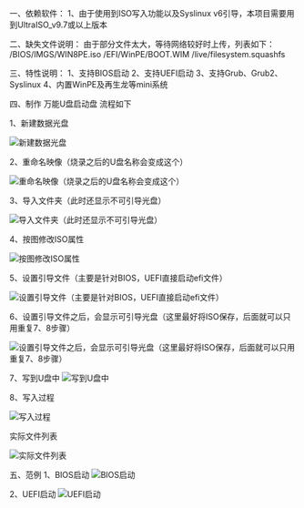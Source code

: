 一、依赖软件：
1、由于使用到ISO写入功能以及Syslinux v6引导，本项目需要用到UltraISO_v9.7或以上版本

二、缺失文件说明：
由于部分文件太大，等待网络较好时上传，列表如下：
/BIOS/IMGS/WIN8PE.iso
/EFI/WinPE/BOOT.WIM
/live/filesystem.squashfs


三、特性说明：
1、支持BIOS启动
2、支持UEFI启动
3、支持Grub、Grub2、Syslinux
4、内置WinPE及再生龙等mini系统


四、制作 万能U盘启动盘 流程如下

1、新建数据光盘

![新建数据光盘](https://github.com/beatfan/USB_Boot_With_Grub_Grub2_ISOLINUX/blob/master/ReadME_Image/MakeISO_SOP/1.create_new_dataiso.png)


2、重命名映像（烧录之后的U盘名称会变成这个）

![重命名映像（烧录之后的U盘名称会变成这个）](https://github.com/beatfan/USB_Boot_With_Grub_Grub2_ISOLINUX/blob/master/ReadME_Image/MakeISO_SOP/2.rename_iso.png)


3、导入文件夹（此时还显示不可引导光盘）

![导入文件夹（此时还显示不可引导光盘）](https://github.com/beatfan/USB_Boot_With_Grub_Grub2_ISOLINUX/blob/master/ReadME_Image/MakeISO_SOP/3.import_folders.png)


4、按图修改ISO属性

![按图修改ISO属性](https://github.com/beatfan/USB_Boot_With_Grub_Grub2_ISOLINUX/blob/master/ReadME_Image/MakeISO_SOP/4.change_iso_attribute.png)


5、设置引导文件（主要是针对BIOS，UEFI直接启动efi文件）

![设置引导文件（主要是针对BIOS，UEFI直接启动efi文件）](https://github.com/beatfan/USB_Boot_With_Grub_Grub2_ISOLINUX/blob/master/ReadME_Image/MakeISO_SOP/5.set_boot_file.png)


6、设置引导文件之后，会显示可引导光盘（这里最好将ISO保存，后面就可以只用重复7、8步骤）

![设置引导文件之后，会显示可引导光盘（这里最好将ISO保存，后面就可以只用重复7、8步骤）](https://github.com/beatfan/USB_Boot_With_Grub_Grub2_ISOLINUX/blob/master/ReadME_Image/MakeISO_SOP/6.show_bootable.png)


7、写到U盘中
![写到U盘中](https://github.com/beatfan/USB_Boot_With_Grub_Grub2_ISOLINUX/blob/master/ReadME_Image/MakeISO_SOP/7.write_to_disk.png)


8、写入过程

![写入过程](https://github.com/beatfan/USB_Boot_With_Grub_Grub2_ISOLINUX/blob/master/ReadME_Image/MakeISO_SOP/8.write_process.png)



实际文件列表

![实际文件列表](https://github.com/beatfan/USB_Boot_With_Grub_Grub2_ISOLINUX/blob/master/ReadME_Image/MakeISO_SOP/file_list.png)



五、范例
1、BIOS启动
![BIOS启动](https://github.com/beatfan/USB_Boot_With_Grub_Grub2_ISOLINUX/blob/master/ReadME_Image/Examples/example_BIOS.png)

2、UEFI启动
![UEFI启动](https://github.com/beatfan/USB_Boot_With_Grub_Grub2_ISOLINUX/blob/master/ReadME_Image/Examples/example_UEFI.png)

